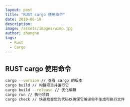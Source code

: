 ```yaml
---
layout: post
title: "RUST cargo 使用命令"
date: 2019-06-19
description: 
image: /assets/images/wxmp.jpg
author: zhanghe
tags: 
  - Rust
  - Cargo
---
```

## RUST cargo 使用命令

```bash
cargo --version // 查看 cargo 的版本
cargo build // 构建项目并运行它
cargo build --release // 优化编辑
cargo run // 执行项目
cargo check // 快速检查您的代码以确保它编译但不生成可执行文件

```
